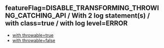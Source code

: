 ## featureFlag=DISABLE_TRANSFORMING_THROWING_CATCHING_API / With 2 log statement(s) / with class=true / with log level=ERROR

* [with throwable=true](throwable-true/index.md)
* [with throwable=false](throwable-false/index.md)


